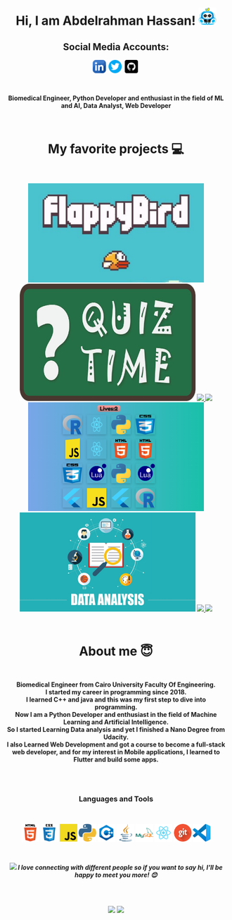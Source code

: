 <p>
  <h1 align="center"><b>Hi, I am Abdelrahman Hassan! <img src="icons/businessman.png" alt="" width="40"></h1>
</p>

<h2 align="center">Social Media Accounts:</h2>
<p align="center">
<a href="https://www.linkedin.com/in/abdelrahman-hassan278/"><img src="icons/linkedin.png" alt="LinkedIN" width="30" /></a>&nbsp;
<a href="https://twitter.com/Abdelra31429503"><img src="icons/twitter.png" width="30" alt="Twitter" /></a>&nbsp;
<a href="https://github.com/Abdelrahmanhassan1"><img src="icons/github.png" width="30" alt="Github" /></a>&nbsp;
</p>
<br />

<p align="center">Biomedical Engineer, Python Developer and enthusiast in the field of ML and AI, Data Analyst, Web Developer</p><br/>

<h1 align="center">My favorite projects 💻</h1>
<br />
<p align="center">
  <img width="400" src="assets/flappy_bird.jpg" />
  <img width="400" src="assets/quizzler.jpg" />
 <a href="https://github.com/Abdelrahmanhassan1/Flappy-Bird-with-Python">
  <img align="" src="https://github-readme-stats.vercel.app/api/pin/?username=Abdelrahmanhassan1&repo=Flappy-Bird-with-Python&theme=tokyonight" />
</a>
  <a href="https://github.com/Abdelrahmanhassan1/Quizzler-App-FLUTTER">
  <img align="" src="https://github-readme-stats.vercel.app/api/pin/?username=Abdelrahmanhassan1&repo=Quizzler-App-FLUTTER&theme=tokyonight" />
</a>
  <img width="400" src="assets/memory_game.png" />
  <img width="400" src="assets/data_analysis.jpg" />
  <a href="https://github.com/Abdelrahmanhassan1/Memory-Game-Javascript/tree/master">
  <img align="" src="https://github-readme-stats.vercel.app/api/pin/?username=Abdelrahmanhassan1&repo=Memory-Game-Javascript&theme=tokyonight" />
</a>
<a href="https://github.com/Abdelrahmanhassan1/TMDB-Movies-Data-Analysis">
  <img align="" src="https://github-readme-stats.vercel.app/api/pin/?username=Abdelrahmanhassan1&repo=TMDB-Movies-Data-Analysis&theme=tokyonight" />
</a>
</p>

<br />


<h1 align="center">About me 😇</h1>
<br />
<p align="center">
Biomedical Engineer from Cairo University Faculty Of Engineering. <br>
I started my career in programming since 2018.<br>
I learned C++ and java and this was my first step to dive into programming. <br>
Now I am a Python Developer and enthusiast in the field of Machine Learning and Artificial Intelligence. <br>
So I started Learning Data analysis and yet I finished a Nano Degree from Udacity. <br>
I also Learned Web Development and got a course to become a full-stack web developer, and for my interest in Mobile applications, I learned to Flutter and build some apps.<br>
</p>
<br />
<br />


<p>
<h3 align="center"> Languages and Tools</h3>
</p>
<br />
<p align="center">
<img src="https://raw.githubusercontent.com/devicons/devicon/master/icons/html5/html5-original-wordmark.svg" alt="html5" width="40" height="40"/>
<img src="https://raw.githubusercontent.com/devicons/devicon/master/icons/css3/css3-original-wordmark.svg" alt="css3" width="40">
<img src="icons/javascript.png" width="40" alt="JAVASCRIPT" />
<img src="icons/python.png" width="40" alt="PYTHON" />
<img src="icons/c++.png" width="40" alt="C++" />
<img src="icons/java.png" width="40" alt="JAVA" />
<img src="icons/mysql.png" width="40" alt="MYSQL" />
<img src="https://raw.githubusercontent.com/github/explore/80688e429a7d4ef2fca1e82350fe8e3517d3494d/topics/react/react.png" alt="react" width="40" height="40"/>
<img src="icons/git.png" width="40" alt="GIT" />
<img alt="Visual Studio Code" width="40px" src="https://raw.githubusercontent.com/github/explore/80688e429a7d4ef2fca1e82350fe8e3517d3494d/topics/visual-studio-code/visual-studio-code.png" />
</p>
<br />


<p align="center">
<img src="https://media.giphy.com/media/LnQjpWaON8nhr21vNW/giphy.gif" width="60"> <em><b>I love connecting with different people</b> so if you want to say <b>hi, I'll be happy to meet you more!</b> 😊</em>
</p>
<br />

<br />
<p align="center">
<img src="https://github-readme-stats.vercel.app/api?username=Abdelrahmanhassan1&theme=radical&show_icons=true" width="450"/>
<img src="https://github-readme-stats.vercel.app/api/top-langs/?username=Abdelrahmanhassan1&layout=compact&theme=radical" width="400" />
</p>
